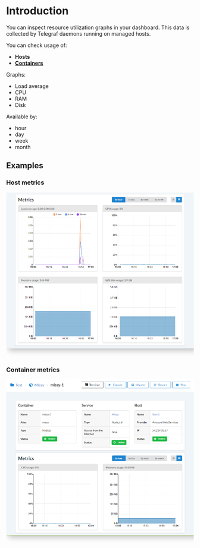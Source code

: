 # Introduction

You can inspect resource utilization graphs in your dashboard. This data is collected by Telegraf daemons running on managed hosts.

You can check usage of:

- **Hosts**
- [**Containers**](/getting-started/containers/)

Graphs:

- Load average
- CPU
- RAM
- Disk  

Available by:

- hour
- day
- week
- month

## Examples

### Host metrics

![Host metrics](../img/host_metrics.png)

### Container metrics

![Host metrics](../img/container_metrics.png)

